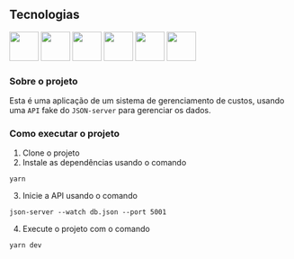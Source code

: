 ## Tecnologias 

<div >
   
<img src="https://www.offidocs.com/images/logohtmlhtml5.jpg" width="52"/>
<img src="https://gremmedia.hu/storage/app/uploads/public/5eb/e9a/f22/5ebe9af2215a9357125656.png" width="52"/>
<img src="https://unity.voximplant.com/70b5435d958e0eedb7901b2f99fb92a0.png" width="52"/>
<img src="https://phyloworks.org/images/gscholar.png" width="52"/>
<img src="https://digipa.tech/wp-content/themes/new-magic-website-theme/img/services/it-consulting/typescript-logo.png" width="52"/>
<img src="https://lens-storage.storage.googleapis.com/png/a81e5e5db95a4ef69460c86a940e3037" width="52"/>

</div>

### Sobre o projeto

Esta é uma aplicação de um sistema de gerenciamento de custos, usando uma `API` fake do `JSON-server` para gerenciar os dados.

### Como executar o projeto

1. Clone o projeto 
2. Instale as dependências usando o comando 
```shell
yarn 
```
3. Inicie a API usando o comando 
```shell
json-server --watch db.json --port 5001
```

4. Execute o projeto com o comando 
```shell
yarn dev 
```

